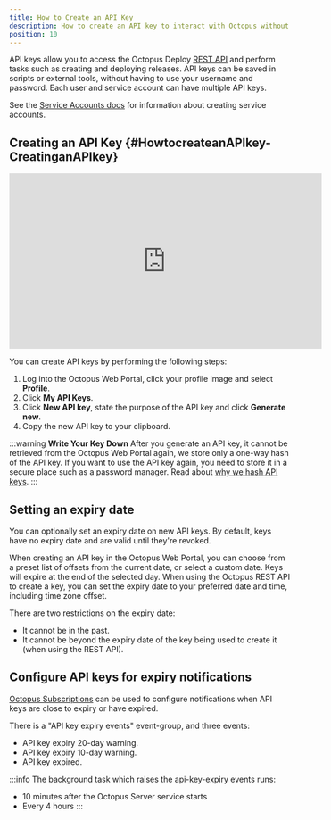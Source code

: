 ```yaml
---
title: How to Create an API Key
description: How to create an API key to interact with Octopus without the need for a username and password.
position: 10
---
```


API keys allow you to access the Octopus Deploy [REST API](/docs/octopus-rest-api/index.md) and perform tasks such as creating and deploying releases. API keys can be saved in scripts or external tools, without having to use your username and password. Each user and service account can have multiple API keys.

See the [Service Accounts docs](/docs/security/users-and-teams/service-accounts.md) for information about creating service accounts.

## Creating an API Key {#HowtocreateanAPIkey-CreatinganAPIkey}

<iframe width="560" height="315" src="https://www.youtube.com/embed/f3-vRjpB0cE" frameborder="0" allow="accelerometer; autoplay; encrypted-media; gyroscope; picture-in-picture" allowfullscreen></iframe>

You can create API keys by performing the following steps:

1. Log into the Octopus Web Portal, click your profile image and select **Profile**.
1. Click **My API Keys**.
1. Click **New API key**, state the purpose of the API key and click **Generate new**.
1. Copy the new API key to your clipboard.

:::warning
**Write Your Key Down**
After you generate an API key, it cannot be retrieved from the Octopus Web Portal again, we store only a one-way hash of the API key. If you want to use the API key again, you need to store it in a secure place such as a password manager. Read about [why we hash API keys](https://octopus.com/blog/hashing-api-keys).
:::

## Setting an expiry date

You can optionally set an expiry date on new API keys. By default, keys have no expiry date and are valid until they're revoked.

When creating an API key in the Octopus Web Portal, you can choose from a preset list of offsets from the current date, or select a custom date. Keys will expire at the end of the selected day. When using the Octopus REST API to create a key, you can set the expiry date to your preferred  date and time, including time zone offset.

There are two restrictions on the expiry date:

- It cannot be in the past.
- It cannot be beyond the expiry date of the key being used to create it (when using the REST API).

## Configure API keys for expiry notifications

[Octopus Subscriptions](/docs/administration/managing-infrastructure/subscriptions/index.md) can be used to configure notifications when API keys are close to expiry or have expired.

There is a "API key expiry events" event-group, and three events:  

- API key expiry 20-day warning.
- API key expiry 10-day warning.
- API key expired.

:::info
The background task which raises the api-key-expiry events runs:
- 10 minutes after the Octopus Server service starts
- Every 4 hours
:::
